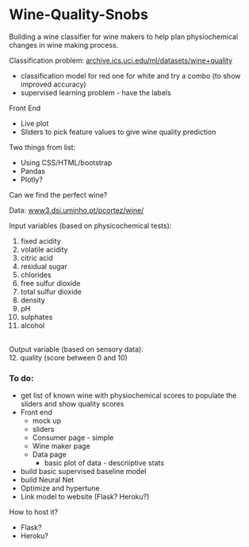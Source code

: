 # Wine-Quality-Snobs
Building a wine classifier for wine makers to help plan physiochemical changes in wine making process.

Classification problem: [archive.ics.uci.edu/ml/datasets/wine+quality](https://archive.ics.uci.edu/ml/datasets/wine+quality)

* classification model for red one for white and try a combo (to show improved accuracy)
* supervised learning problem - have the labels




Front End
- Live plot
- Sliders to pick feature values to give wine quality prediction



Two things from list:

* Using CSS/HTML/bootstrap
* Pandas
* Plotly?



Can we find the perfect wine?



Data: [www3.dsi.uminho.pt/pcortez/wine/](http://www3.dsi.uminho.pt/pcortez/wine/)



Input variables (based on physicochemical tests): 
1. fixed acidity
2. volatile acidity
3. citric acid
4. residual sugar
5. chlorides
6. free sulfur dioxide
7. total sulfur dioxide
8. density
9. pH
10. sulphates
11. alcohol
<br>
Output variable (based on sensory data):
<br>
12. quality (score between 0 and 10)


### To do:

* get list of known wine with physiochemical scores to populate the sliders and show quality scores
* Front end
	* mock up
	* sliders
	* Consumer page - simple
	* Wine maker page
	* Data page
		* basic plot of data - descriiptive stats
* build basic supervised baseline model
* build Neural Net
* Optimize and hypertune
* Link model to website (Flask? Heroku?)



How to host it?

* Flask?
* Heroku?
